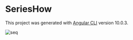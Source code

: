 # SeriesHow

This project was generated with [Angular CLI](https://github.com/angular/angular-cli) version 10.0.3.

![seq](https://user-images.githubusercontent.com/39847103/88774139-5c703580-d183-11ea-8b08-32805e9027dd.jpeg)



